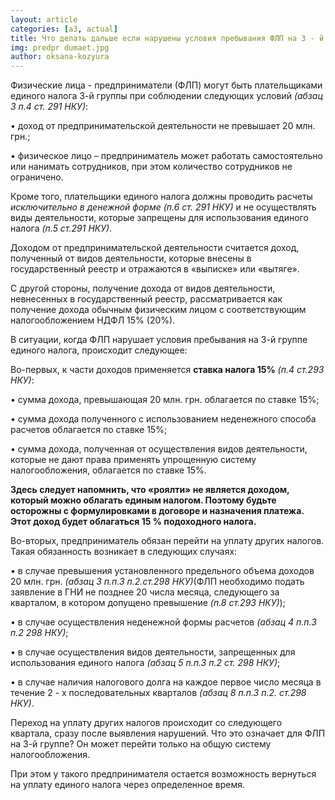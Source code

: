 ```yaml
---
layout: article
categories: [a3, actual]
title: Что делать дальше если нарушены условия пребывания ФЛП на 3 - й группе единого налога
img: predpr dumaet.jpg
author: oksana-kozyura
--- 
```

Физические лица - предприниматели (ФЛП) могут быть плательщиками единого налога 3-й группы при соблюдении следующих условий 
*(абзац 3 п.4 ст. 291 НКУ)*:

•	доход от предпринимательской деятельности не превышает 20 млн. грн.;

•	физическое лицо – предприниматель может работать самостоятельно или нанимать сотрудников, при этом количество сотрудников
не ограничено.

Кроме того, плательщики единого налога должны проводить расчеты *исключительно в денежной форме (п.6 ст. 291  НКУ)* и не 
осуществлять виды деятельности, которые запрещены для использования единого налога *(п.5 ст.291 НКУ)*.

Доходом от предпринимательской деятельности считается доход, полученный от видов деятельности, которые внесены в
государственный реестр и отражаются в «выписке» или «вытяге». 

С другой стороны, получение дохода от видов деятельности, невнесенных в государственный реестр, рассматривается как получение
дохода обычным физическим лицом с соответствующим  налогообложением НДФЛ 15% (20%).

В ситуации, когда ФЛП нарушает условия пребывания на 3-й группе единого налога, происходит следующее:

Во-первых, к части доходов применяется **ставка налога 15%** *(п.4 ст.293 НКУ)*:

•	сумма дохода, превышающая 20 млн. грн. облагается по ставке 15%; 

•	сумма дохода полученного с использованием неденежного способа расчетов облагается по ставке 15%;

•	сумма дохода, полученная от осуществления видов деятельности, которые не дают права применять упрощенную систему 
налогообложения, облагается по ставке 15%.

**Здесь следует напомнить, что «роялти» не является доходом, который можно облагать единым налогом. Поэтому будьте осторожны 
с формулировками в договоре и назначения платежа. Этот доход будет облагаться 15 % подоходного налога.**

Во-вторых, предприниматель обязан перейти на уплату других налогов. Такая обязанность возникает в следующих 
случаях: 

•	в случае превышения установленного предельного объема доходов 20 млн. грн. *(абзац 3 п.п.3 п.2.ст.298 НКУ)*(ФЛП необходимо 
подать заявление в ГНИ  не  позднее 20 числа месяца, следующего за кварталом, в котором допущено 
превышение *(п.8 ст.293 НКУ)*);

•	в случае осуществления неденежной формы расчетов *(абзац 4 п.п.3 п.2 298 НКУ)*;

•	в случае осуществления видов деятельности, запрещенных для использования единого налога *(абзац 5 п.п.3 п.2 ст. 298 НКУ)*;

•	в случае  наличия налогового долга на каждое первое число месяца в течение 2 - х последовательных кварталов *(абзац 8 
п.п.3 п.2. ст.298 НКУ)*.

Переход на уплату других налогов происходит со следующего квартала, сразу после выявления нарушений. Что это означает для 
ФЛП на 3-й группе? Он может перейти только на общую систему налогообложения.

При этом у такого предпринимателя остается возможность вернуться на уплату единого налога через определенное время.
